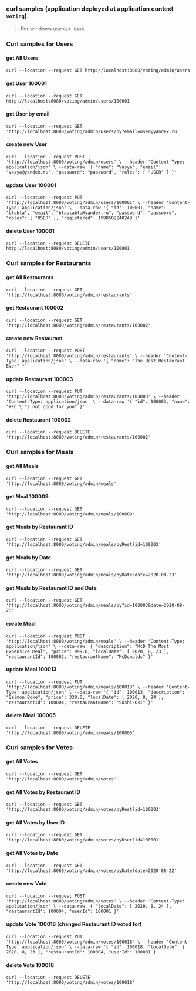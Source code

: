 ### curl samples (application deployed at application context `voting`).
> For windows use `Git Bash`

### Curl samples for Users 

#### get All Users
`curl --location --request GET http://localhost:8080/voting/admin/users`

#### get User 100001
`curl --location --request GET http://localhost:8080/voting/admin/users/100001`

#### get User by email        
`curl --location --request GET 'http://localhost:8080/voting/admin/users/by?email=user@yandex.ru'`
    
#### create new User    
`curl --location --request POST 'http://localhost:8080/voting/admin/users' \
--header 'Content-Type: application/json' \
--data-raw '{
        "name": "Vasya",
        "email": "vasya@yandex.ru",
        "password": "password",
        "roles": [
            "USER"
        ]
    }'`

#### update User 100001
`curl --location --request PUT 'http://localhost:8080/voting/admin/users/100001' \
--header 'Content-Type: application/json' \
--data-raw '{
        "id": 100001,
        "name": "blabla",
        "email": "blablabla@yandex.ru",
        "password": "password",
        "roles": [
            "USER"
        ],
        "registered": 1598502240249
    }'`

#### delete User 100001
`curl --location --request DELETE http://localhost:8080/voting/admin/users/100001`



### Curl samples for Restaurants 

#### get All Restaurants
`curl --location --request GET 'http://localhost:8080/voting/admin/restaurants'`

#### get Restaurant 100002
`curl --location --request GET 'http://localhost:8080/voting/admin/restaurants/100002'`
  
#### create new Restaurant    
`curl --location --request POST 'http://localhost:8080/voting/admin/restaurants' \
 --header 'Content-Type: application/json' \
 --data-raw '{
         "name": "The Best Restaurant Ever"
     }'`

#### update Restaurant 100003
`curl --location --request PUT 'http://localhost:8080/voting/admin/restaurants/100003' \
 --header 'Content-Type: application/json' \
 --data-raw '{
         "id": 100003,
         "name": "KFC'\''s not good for you"
     }'`

#### delete Restaurant 100002
`curl --location --request DELETE 'http://localhost:8080/voting/admin/restaurants/100002'`

### Curl samples for Meals 

#### get All Meals
`curl --location --request GET 'http://localhost:8080/voting/admin/meals'`

#### get Meal 100009
`curl --location --request GET 'http://localhost:8080/voting/admin/meals/100009'`

#### get Meals by Restaurant ID
`curl --location --request GET 'http://localhost:8080/voting/admin/meals/byRest?id=100003'`

#### get Meals by Date
`curl --location --request GET 'http://localhost:8080/voting/admin/meals/byDate?date=2020-08-23'`

#### get Meals by Restaurant ID and Date
`curl --location --request GET 'http://localhost:8080/voting/admin/meals/by?id=100003&date=2020-08-23'`

#### create Meal
`curl --location --request POST 'http://localhost:8080/voting/admin/meals' \
 --header 'Content-Type: application/json' \
 --data-raw '{
         "description": "McD The Most Expensive Meal",
         "price": 999.0,
         "localDate": [
             2020,
             8,
             23
         ],
         "restaurantId": 100002,
         "restaurantName": "McDonalds"
     }'`

#### update Meal 100013
`curl --location --request PUT 'http://localhost:8080/voting/admin/meals/100013' \
 --header 'Content-Type: application/json' \
 --data-raw '{
         "id": 100013,
         "description": "Salmon Boke",
         "price": 330.0,
         "localDate": [
             2020,
             8,
             24
         ],
         "restaurantId": 100004,
         "restaurantName": "Sushi-Oki"
     }'`

#### delete Meal 100005
`curl --location --request DELETE 'http://localhost:8080/voting/admin/meals/100005'`



### Curl samples for Votes 

#### get All Votes
`curl --location --request GET 'http://localhost:8080/voting/admin/votes'`

#### get All Votes by Restaurant ID
`curl --location --request GET 'http://localhost:8080/voting/admin/votes/byRest?id=100003'`

#### get All Votes by User ID
`curl --location --request GET 'http://localhost:8080/voting/admin/votes/byUser?id=100001'`

#### get All Votes by Date
`curl --location --request GET 'http://localhost:8080/voting/admin/votes/byDate?date=2020-08-22'`

#### create new Vote
`curl --location --request POST 'http://localhost:8080/voting/admin/votes' \
 --header 'Content-Type: application/json' \
 --data-raw '{
         "localDate": [
             2020,
             8,
             24
         ],
         "restaurantId": 100004,
         "userId": 100001
     }'`
    
#### update Vote 100018 (changed Restaurant ID voted for) 
`curl --location --request PUT 'http://localhost:8080/voting/admin/votes/100018' \
 --header 'Content-Type: application/json' \
 --data-raw '{
         "id": 100018,
         "localDate": [
             2020,
             8,
             23
         ],
         "restaurantId": 100004,
         "userId": 100001
     }'`

#### delete Vote 100018   
`curl --location --request DELETE 'http://localhost:8080/voting/admin/votes/100018'`